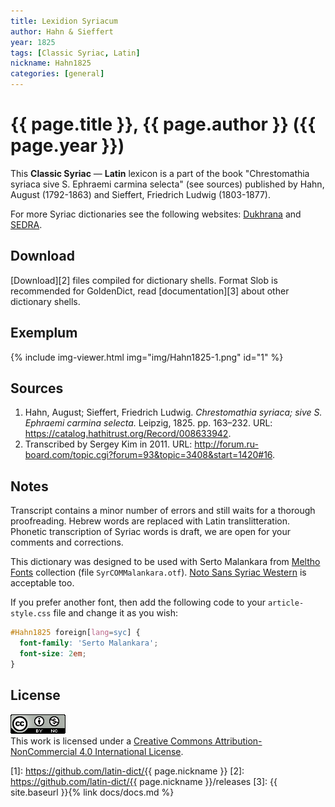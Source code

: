 ```yaml
---
title: Lexidion Syriacum
author: Hahn & Sieffert
year: 1825
tags: [Classic Syriac, Latin]
nickname: Hahn1825
categories: [general]
---
```

# {{ page.title }}, {{ page.author }} ({{ page.year }})

This **Classic Syriac** — **Latin** lexicon is a part of the book "Chrestomathia syriaca sive S. Ephraemi carmina selecta" (see sources) published by Hahn, August (1792-1863) and Sieffert, Friedrich Ludwig (1803-1877).

For more Syriac dictionaries see the following websites: [Dukhrana](http://dukhrana.com/lexicon/search.php) and [SEDRA](http://sedra.bethmardutho.org/lexeme/get).


## Download

[Download][2] files compiled for dictionary shells<!-- or view [source files][1]-->. Format Slob is recommended for GoldenDict, read [documentation][3] about other dictionary shells.


## Exemplum

{% include img-viewer.html img="img/Hahn1825-1.png" id="1" %}
	

## Sources

1. Hahn, August; Sieffert, Friedrich Ludwig. _Chrestomathia syriaca; sive S. Ephraemi carmina selecta._ Leipzig, 1825. pp. 163–232. URL: <https://catalog.hathitrust.org/Record/008633942>.
1. Transcribed by Sergey Kim in 2011. URL: <http://forum.ru-board.com/topic.cgi?forum=93&topic=3408&start=1420#16>.


## Notes

Transcript contains a minor number of errors and still waits for a thorough proofreading. Hebrew words are replaced with Latin translitteration. Phonetic transcription of Syriac words is draft, we are open for your comments and corrections.

This dictionary was designed to be used with Serto Malankara from [Meltho Fonts](https://bethmardutho.org/resources/syriacpc/) collection (file `SyrCOMMalankara.otf`). [Noto Sans Syriac Western](https://fonts.google.com/earlyaccess#Noto+Sans+Syriac+Western) is acceptable too.

If you prefer another font, then add the following code to your `article-style.css` file and change it as you wish:

```css
#Hahn1825 foreign[lang=syc] {
  font-family: 'Serto Malankara';
  font-size: 2em;
}
```


## License

[![CC BY-NC](/assets/img/license-by-nc.png)](https://creativecommons.org/licenses/by-nc/4.0/)\
This work is licensed under a [Creative Commons Attribution-NonCommercial 4.0 International License](https://creativecommons.org/licenses/by-nc/4.0/).


[1]: https://github.com/latin-dict/{{ page.nickname }}
[2]: https://github.com/latin-dict/{{ page.nickname }}/releases
[3]: {{ site.baseurl }}{% link docs/docs.md %}
